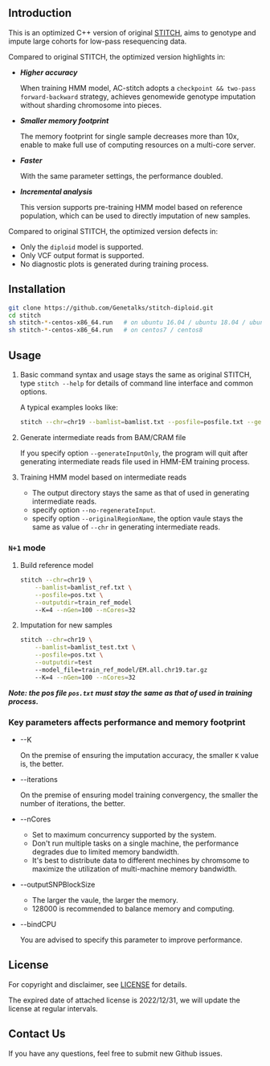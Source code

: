## Introduction

This is an optimized C++ version of original [STITCH](https://github.com/rwdavies/STITCH), aims to genotype  and impute large cohorts for low-pass resequencing data. 

Compared to original STITCH, the optimized version highlights in:
- ***Higher accuracy***
  
   When training HMM model, AC-stitch adopts a `checkpoint && two-pass forward-backward` strategy, achieves genomewide genotype imputation without sharding chromosome into pieces.
- ***Smaller memory footprint***

   The memory footprint for single sample decreases more than 10x, enable to make full use of computing resources on a multi-core server.
- ***Faster***

   With the same parameter settings, the performance doubled.
- ***Incremental analysis***

   This version supports pre-training HMM model based on reference population, which can be used to directly imputation of new samples.

Compared to original STITCH, the optimized version defects in:

- Only the `diploid` model is supported.
- Only VCF output format is supported.
- No diagnostic plots is generated during training process.

## Installation

```sh
git clone https://github.com/Genetalks/stitch-diploid.git
cd stitch
sh stitch-*-centos-x86_64.run   # on ubuntu 16.04 / ubuntu 18.04 / ubuntu 20.04
sh stitch-*-centos-x86_64.run   # on centos7 / centos8
```

## Usage

1. Basic command syntax and usage stays the same as original STITCH, type `stitch --help` for details of command line interface and common options.

    A typical examples looks like:
    ```sh
    stitch --chr=chr19 --bamlist=bamlist.txt --posfile=posfile.txt --genfile=gen.txt --outputdir=test --K=4 --nGen=100
    ```

2. Generate intermediate reads from BAM/CRAM file
   
    If you specify option `--generateInputOnly`, the program will quit after generating intermediate reads file used in HMM-EM training process.

3. Training HMM model based on intermediate reads

   -  The output directory stays the same as that of used in generating intermediate reads.
   -  specify option `--no-regenerateInput`.
   -  specify option `--originalRegionName`, the option vaule stays the same as value of `--chr` in generating intermediate reads.

### `N+1` mode

1. Build reference model
    ```sh
    stitch --chr=chr19 \
        --bamlist=bamlist_ref.txt \
        --posfile=pos.txt \
        --outputdir=train_ref_model 
        --K=4 --nGen=100 --nCores=32
    ```

2. Imputation for new samples
    ```sh
    stitch --chr=chr19 \
        --bamlist=bamlist_test.txt \
        --posfile=pos.txt \
        --outputdir=test
        --model_file=train_ref_model/EM.all.chr19.tar.gz
        --K=4 --nGen=100 --nCores=32
    ```
***Note: the pos file `pos.txt` must stay the same as that of used in training process.***


### Key parameters affects performance and memory footprint

- --K
  
  On the premise of ensuring the imputation accuracy, the smaller `K` value is, the better.

- --iterations
  
  On the premise of ensuring model training convergency, the smaller the number of iterations, the better.

- --nCores
 
  * Set to maximum concurrency supported by the system.
  * Don't run multiple tasks on a single machine, the performance degrades due to limited memory bandwidth.
  * It's best to distribute data to different mechines by chromsome to maximize the utilization of multi-machine memory bandwidth.

- --outputSNPBlockSize
  
  * The larger the vaule, the larger the memory.
  * 128000 is recommended to balance memory and computing.

- --bindCPU 
  
  You are advised to specify this parameter to improve performance.


## License
For copyright and disclaimer, see [LICENSE](https://github.com/Genetalks/stitch-diploid/blob/master/LICENSE)  for details.

The expired date of attached license is 2022/12/31, we will update the license at regular intervals.

## Contact Us
If you have any questions, feel free to submit new Github issues. 

